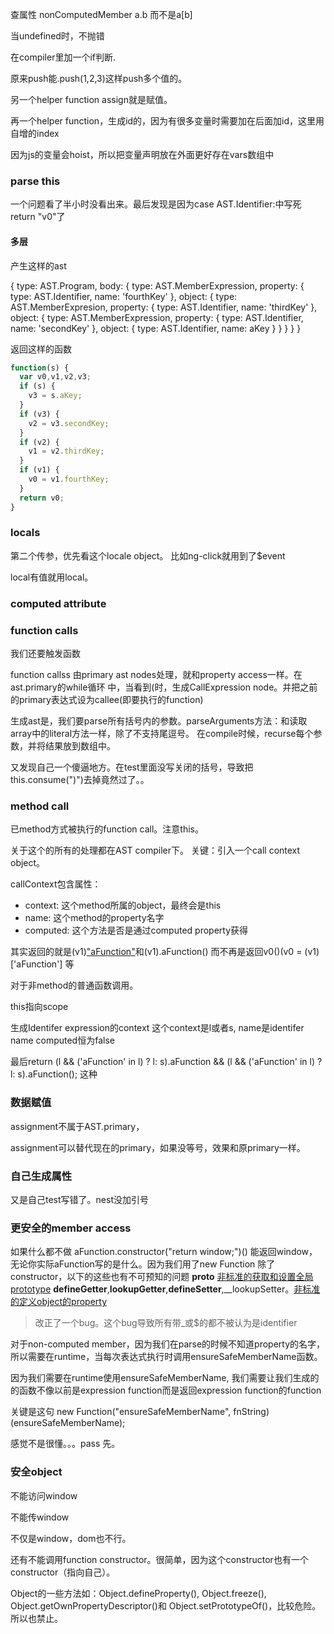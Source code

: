 查属性
nonComputedMember a.b 而不是a[b]


当undefined时，不抛错

在compiler里加一个if判断.


原来push能.push(1,2,3)这样push多个值的。

另一个helper function assign就是赋值。

再一个helper function，生成id的，因为有很多变量时需要加在后面加id，这里用自增的index

因为js的变量会hoist，所以把变量声明放在外面更好存在vars数组中


### parse this

一个问题看了半小时没看出来。最后发现是因为case AST.Identifier:中写死return "v0"了

#### 多层

产生这样的ast


{
    type: AST.Program,
    body: {
        type: AST.MemberExpression,
        property: {
            type: AST.Identifier,
            name: 'fourthKey'
        },
        object: {
            type: AST.MemberExpresion,
            property: {
                type: AST.Identifier,
                name: 'thirdKey'
            },
            object: {
                type: AST.MemberExpression,
                property: {
                    type: AST.Identifier,
                    name: 'secondKey'
                },
                object: {
                    type: AST.Identifier,
                    name: aKey
                }
            }
        }
    }
}

返回这样的函数

```javascript
function(s) {
  var v0,v1,v2,v3;
  if (s) {
    v3 = s.aKey;
  }
  if (v3) {
    v2 = v3.secondKey;
  }
  if (v2) {
    v1 = v2.thirdKey;
  }
  if (v1) {
    v0 = v1.fourthKey;
  }
  return v0;
}
```

### locals

第二个传参，优先看这个locale object。 比如ng-click就用到了$event

local有值就用local。


### computed attribute

### function calls
我们还要触发函数

function callss 由primary ast nodes处理，就和property access一样。在ast.primary的while循环
中，当看到(时，生成CallExpression node。并把之前的primary表达式设为callee(即要执行的function)

生成ast是，我们要parse所有括号内的参数。parseArguments方法：和读取array中的literal方法一样，除了不支持尾逗号。
在compile时候，recurse每个参数，并将结果放到数组中。

又发现自己一个傻逼地方。在test里面没写关闭的括号，导致把this.consume(")")去掉竟然过了。。

### method call

已method方式被执行的function call。注意this。

关于这个的所有的处理都在AST compiler下。
关键：引入一个call context object。

callContext包含属性：
+ context: 这个method所属的object，最终会是this
+ name: 这个method的property名字
+ computed: 这个方法是否是通过computed property获得

其实返回的就是(v1)["aFunction"]()和(v1).aFunction()
而不再是返回v0()(v0 = (v1)['aFunction'] 等


对于非method的普通函数调用。

this指向scope

生成Identifer expression的context
这个context是l或者s, name是identifer name
computed恒为false

最后return (l && ('aFunction' in l) ? l: s).aFunction && (l && ('aFunction' in l) ? l: s).aFunction();
这种

### 数据赋值
assignment不属于AST.primary，

assignment可以替代现在的primary，如果没等号，效果和原primary一样。

### 自己生成属性
又是自己test写错了。nest没加引号

### 更安全的member access
如果什么都不做
aFunction.constructor("return window;")()
能返回window，无论你实际aFunction写的是什么。因为我们用了new Function
除了constructor，以下的这些也有不可预知的问题
__proto__ [非标准的获取和设置全局prototype]("https://developer.mozilla.org/en-US/docs/Web/JavaScript/Reference/Global_Objects/Object/proto")
__defineGetter__,__lookupGetter__,__defineSetter__,__lookupSetter。[非标准的定义object的property]("https://developer.mozilla.org/en-US/docs/Web/JavaScript/Reference/Global_Objects/Object/__defineGetter__")

> 改正了一个bug。这个bug导致所有带_或$的都不被认为是identifier

对于non-computed member，因为我们在parse的时候不知道property的名字，所以需要在runtime，当每次表达式执行时调用ensureSafeMemberName函数。

因为我们需要在runtime使用ensureSafeMemberName, 我们需要让我们生成的的函数不像以前是expression function而是返回expression function的function

关键是这句 new Function("ensureSafeMemberName", fnString)(ensureSafeMemberName);

感觉不是很懂。。。pass 先。

### 安全object

不能访问window

不能传window

不仅是window，dom也不行。

还有不能调用function constructor。很简单，因为这个constructor也有一个constructor（指向自己）。

Object的一些方法如：Object.defineProperty(), Object.freeze(), Object.getOwnPropertyDescriptor()和 Object.setPrototypeOf()，比较危险。所以也禁止。
